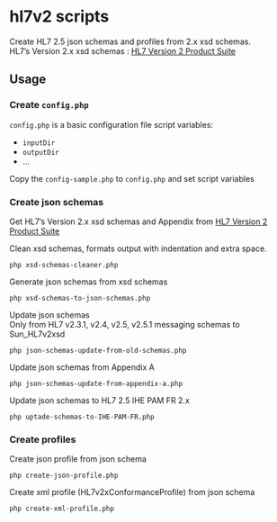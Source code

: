 # hl7v2 scripts

Create HL7 2.5 json schemas and profiles from 2.x xsd schemas.  
HL7’s Version 2.x xsd schemas : [HL7 Version 2 Product Suite](https://www.hl7.org/implement/standards/product_brief.cfm?product_id=185)

## Usage

### Create `config.php`

`config.php` is a basic configuration file script variables: 
- `inputDir`
- `outputDir`
- ...

Copy the `config-sample.php` to `config.php` and set script variables

### Create json schemas

Get HL7’s Version 2.x xsd schemas and Appendix from [HL7 Version 2 Product Suite](https://www.hl7.org/implement/standards/product_brief.cfm?product_id=185)


Clean xsd schemas, formats output with indentation and extra space.
```
php xsd-schemas-cleaner.php
```

Generate json schemas from xsd schemas
```
php xsd-schemas-to-json-schemas.php
```

Update json schemas  
Only from HL7 v2.3.1, v2.4, v2.5, v2.5.1 messaging schemas to Sun_HL7v2xsd
```
php json-schemas-update-from-old-schemas.php
```

Update json schemas from Appendix A
```
php json-schemas-update-from-appendix-a.php
```

Update json schemas to HL7 2.5 IHE PAM FR 2.x
```
php uptade-schemas-to-IHE-PAM-FR.php
```

### Create profiles

Create json profile from json schema
```
php create-json-profile.php
```

Create xml profile (HL7v2xConformanceProfile) from json schema
```
php create-xml-profile.php
```


